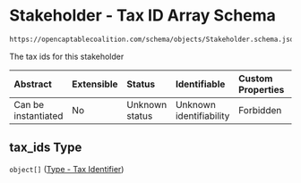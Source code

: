 # Stakeholder - Tax ID Array Schema

```txt
https://opencaptablecoalition.com/schema/objects/Stakeholder.schema.json#/properties/tax_ids
```

The tax ids for this stakeholder

| Abstract            | Extensible | Status         | Identifiable            | Custom Properties | Additional Properties | Access Restrictions | Defined In                                                                                      |
| :------------------ | :--------- | :------------- | :---------------------- | :---------------- | :-------------------- | :------------------ | :---------------------------------------------------------------------------------------------- |
| Can be instantiated | No         | Unknown status | Unknown identifiability | Forbidden         | Allowed               | none                | [Stakeholder.schema.json*](../../schema/objects/Stakeholder.schema.json "open original schema") |

## tax_ids Type

`object[]` ([Type - Tax Identifier](issuer-properties-issuer---tax-id-array-type---tax-identifier.md))
